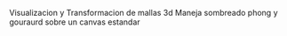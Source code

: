 Visualizacion y Transformacion de mallas 3d Maneja sombreado phong y gouraurd sobre un canvas estandar 
